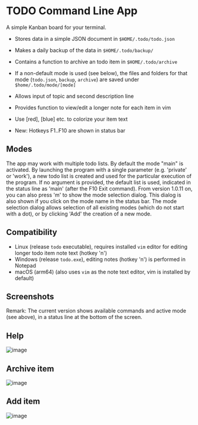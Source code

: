 # TODO Command Line App

A simple Kanban board for your terminal.

* Stores data in a simple JSON document in `$HOME/.todo/todo.json`
* Makes a daily backup of the data in `$HOME/.todo/backup/`
* Contains a function to archive an todo item in `$HOME/.todo/archive`
* If a non-default mode is used (see below), the files and folders for that mode (`todo.json`, `backup`, `archive`) are saved under `$home/.todo/mode/[mode]`

* Allows input of topic and second description line
* Provides function to view/edit a longer note for each item in vim
* Use [red], [blue] etc. to colorize your item text
* New: Hotkeys F1..F10 are shown in status bar

## Modes

The app may work with multiple todo lists. By default the mode "main" is activated. By launching the program with a single parameter (e.g. 'private' or 'work'), a new todo list is created and used for the particular execution of the program. If no argument is provided, the default list is used, indicated in the status line as 'main' (after the F10 Exit command). From version 1.0.11 on, you can also press 'm' to show the mode selection dialog. This dialog is also shown if you click on the mode name in the status bar. The mode selection dialog allows selection of all existing modes (which do not start with a dot), or by clicking 'Add' the creation of a new mode.

## Compatibility

* Linux (release `todo` executable), requires installed `vim` editor for editing longer todo item note text (hotkey 'n')
* Windows (release `todo.exe`), editing notes (hotkey 'n') is performed in Notepad
* macOS (arm64) (also uses `vim` as the note text editor, vim is installed by default)

## Screenshots

Remark: The current version shows available commands and active mode (see above), in a status line at the bottom of the screen.

## Help

![image](https://user-images.githubusercontent.com/11664020/173088701-9043227a-9e86-4319-b04d-f33103c82c72.png)

## Archive item

![image](https://user-images.githubusercontent.com/11664020/173088646-1ac573d3-c34d-44ad-9b9b-1f963602e206.png)

## Add item

![image](https://user-images.githubusercontent.com/11664020/173089014-685a21c1-6eb8-4a40-ad00-29f2abb817e0.png)
